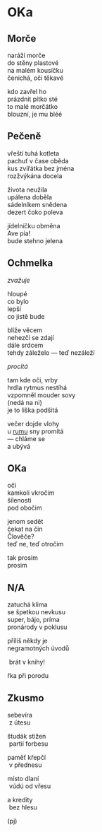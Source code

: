 OKa
===


Morče
-----
 
naráží morče  
do stěny plastové  
na malém kousíčku  
čenichá, oči těkavé  
  
kdo zavřel ho  
prázdnit pítko sté  
to malé morčátko  
blouzní, je mu bléé
 

Pečeně
------

vřeští tuhá kotleta  
pachuť v čase oběda  
kus zvířátka bez jména  
rozžvýkána docela

života neužila  
upálena doběla  
sádelníkem snědena  
dezert čoko poleva

jídelníčku obměna  
Ave pia!  
bude stehno jelena


Ochmelka
--------

*zvažuje*

hloupé  
co bylo  
lepší  
co jistě bude

blíže věcem  
nehezčí se zdají  
dále srdcem  
tehdy záleželo — teď nezáleží

*procitá*

tam kde oči, vrby  
hrdla rytmus nestíhá  
vzpomněl mouder sovy  
(nedá na ni)  
je to liška podšitá

večer dojde vlohy  
u [rumu](http://youtu.be/D3bRWm3mxPc) sny promítá  
— chláme se  
a ubývá


OKa
---

oči  
kamkoli vkročim  
šílenosti  
pod obočim

jenom sedět  
čekat na čin  
Člověče?  
teď ne, teď otročim

tak prosim  
prosim


N/A
---

zatuchá klima  
se špetkou nevkusu  
super, bájo, príma  
pronárody v poklusu

příliš někdy je  
negramotných úvodů  

&nbsp;brát v knihy!

řka při porodu


Zkusmo
------

sebevíra  
&nbsp;z útesu

študák stižen   
&nbsp;partií forbesu

paměť křepčí  
&nbsp;v přednesu

místo dlaní  
&nbsp;vúdú od vřesu

a kredity  
&nbsp;bez hlesu


(pj)

